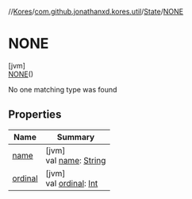 //[Kores](../../../../index.md)/[com.github.jonathanxd.kores.util](../../index.md)/[State](../index.md)/[NONE](index.md)

# NONE

[jvm]\
[NONE](index.md)()

No one matching type was found

## Properties

| Name | Summary |
|---|---|
| [name](name.md) | [jvm]<br>val [name](name.md): [String](https://kotlinlang.org/api/latest/jvm/stdlib/kotlin/-string/index.html) |
| [ordinal](ordinal.md) | [jvm]<br>val [ordinal](ordinal.md): [Int](https://kotlinlang.org/api/latest/jvm/stdlib/kotlin/-int/index.html) |
